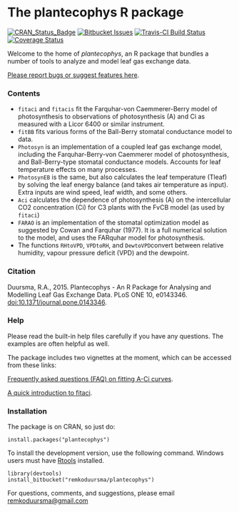 # The plantecophys R package

[![CRAN\_Status\_Badge](http://www.r-pkg.org/badges/version/plantecophys)](https://cran.r-project.org/package=plantecophys) [![Bitbucket Issues](https://img.shields.io/bitbucket/issues/remkoduursma/plantecophys.svg)](https://img.shields.io/bitbucket/issues/remkoduursma/plantecophys.svg) [![Travis-CI Build Status](https://travis-ci.org/RemkoDuursma/plantecophys.svg?branch=master)](https://travis-ci.org/RemkoDuursma/plantecophys.svg?branch=master) [![Coverage Status](https://img.shields.io/codecov/c/github/RemkoDuursma/plantecophys/master.svg)](https://codecov.io/github/RemkoDuursma/plantecophys?branch=master)

Welcome to the home of *plantecophys*, an R package that bundles a number of tools to analyze and model leaf gas exchange data.

[Please report bugs or suggest features here](https://bitbucket.org/remkoduursma/plantecophys/issues?status=new&status=open).



### Contents

* `fitaci` and `fitacis` fit the Farquhar-von Caemmerer-Berry model of photosynthesis to observations of photosynthesis (A) and Ci as measured with a Licor 6400 or similar instrument.
* `fitBB` fits various forms of the Ball-Berry stomatal conductance model to data.
* `Photosyn` is an implementation of a coupled leaf gas exchange model, including the Farquhar-Berry-von Caemmerer model of photosynthesis, and Ball-Berry-type stomatal conductance models. Accounts for leaf temperature effects on many processes.
* `PhotosynEB` is the same, but also calculates the leaf temperature (Tleaf) by solving the leaf energy balance (and takes air temperature as input). Extra inputs are wind speed, leaf width, and some others.
* `Aci` calculates the dependence of photosynthesis (A) on the intercellular CO2 concentration (Ci) for C3 plants with the FvCB model (as used by `fitaci`)
* `FARAO` is an implementation of the stomatal optimization model as suggested by Cowan and Farquhar (1977). It is a full numerical solution to the model, and uses the FARquhar model for photosynthesis.
* The functions `RHtoVPD`, `VPDtoRH`, and `DewtoVPD`convert between relative humidity, vapour pressure deficit (VPD) and the dewpoint. 

### Citation

Duursma, R.A., 2015. Plantecophys - An R Package for Analysing and Modelling Leaf Gas Exchange Data. PLoS ONE 10, e0143346. [doi:10.1371/journal.pone.0143346]().


### Help

Please read the built-in help files carefully if you have any questions. The examples are often helpful as well. 

The package includes two vignettes at the moment, which can be accessed from these links:

[Frequently asked questions (FAQ) on fitting A-Ci curves](http://www.remkoduursma.com/plantecophys/articles/fitaci-FAQ.html).

[A quick introduction to fitaci](http://www.remkoduursma.com/plantecophys/articles/Introduction_to_fitaci.html).


### Installation

The package is on CRAN, so just do:

```
install.packages("plantecophys")
```

To install the development version, use the following command. Windows users must have [Rtools](http://cran.r-project.org/bin/windows/Rtools/) installed.

```
library(devtools)
install_bitbucket("remkoduursma/plantecophys")
```


For questions, comments, and suggestions, please email remkoduursma@gmail.com